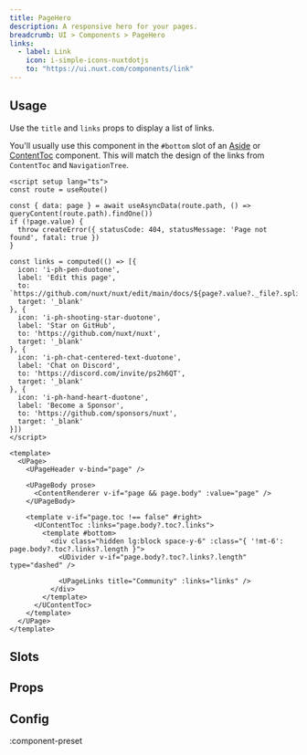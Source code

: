 ```yaml
---
title: PageHero
description: A responsive hero for your pages.
breadcrumb: UI > Components > PageHero
links:
  - label: Link
    icon: i-simple-icons-nuxtdotjs
    to: "https://ui.nuxt.com/components/link"
---
```


## Usage

Use the `title` and `links` props to display a list of links.

You'll usually use this component in the `#bottom` slot of an [Aside](/ui/components/aside) or [ContentToc](/ui/components/content-toc) component. This will match the design of the links from `ContentToc` and `NavigationTree`.

```vue [pages/[...slug\\].vue]
<script setup lang="ts">
const route = useRoute()

const { data: page } = await useAsyncData(route.path, () => queryContent(route.path).findOne())
if (!page.value) {
  throw createError({ statusCode: 404, statusMessage: 'Page not found', fatal: true })
}

const links = computed(() => [{
  icon: 'i-ph-pen-duotone',
  label: 'Edit this page',
  to: `https://github.com/nuxt/nuxt/edit/main/docs/${page?.value?._file?.split('/').slice(1).join('/')}`,
  target: '_blank'
}, {
  icon: 'i-ph-shooting-star-duotone',
  label: 'Star on GitHub',
  to: 'https://github.com/nuxt/nuxt',
  target: '_blank'
}, {
  icon: 'i-ph-chat-centered-text-duotone',
  label: 'Chat on Discord',
  to: 'https://discord.com/invite/ps2h6QT',
  target: '_blank'
}, {
  icon: 'i-ph-hand-heart-duotone',
  label: 'Become a Sponsor',
  to: 'https://github.com/sponsors/nuxt',
  target: '_blank'
}])
</script>

<template>
  <UPage>
    <UPageHeader v-bind="page" />

    <UPageBody prose>
      <ContentRenderer v-if="page && page.body" :value="page" />
    </UPageBody>

    <template v-if="page.toc !== false" #right>
      <UContentToc :links="page.body?.toc?.links">
        <template #bottom>
          <div class="hidden lg:block space-y-6" :class="{ '!mt-6': page.body?.toc?.links?.length }">
            <UDivider v-if="page.body?.toc?.links?.length" type="dashed" />

            <UPageLinks title="Community" :links="links" />
          </div>
        </template>
      </UContentToc>
    </template>
  </UPage>
</template>
```

## Slots

<!-- component-slots -->

## Props

<!-- components-props -->

## Config

:component-preset
